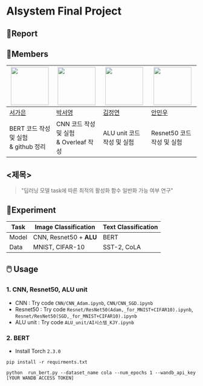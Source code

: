 # AIsystem Final Project


## 📝Report


## 👥Members


|<img src='https://avatars.githubusercontent.com/u/85860941?v=4' height=100 width=100px></img>|<img src='https://avatars.githubusercontent.com/u/87682189?v=4' height=100 width=100px></img>|<img src='https://avatars.githubusercontent.com/u/100858094?v=4' height=100 width=100px></img>|<img src='https://avatars.githubusercontent.com/u/145880572?v=4' height=100 width=100px></img>|
| --- | --- | --- | --- |
| [서가은](https://github.com/gaeun0112) | [박서영](https://github.com/0o1ong) | [김정연](https://github.com/Kimtona) | [안민우](https://github.com/MWAhn991001) |
| BERT 코드 작성 및 실험<br/> & github 정리| CNN 코드 작성 및 실험 <br/> & Overleaf 작성 | ALU unit 코드 작성 및 실험 | Resnet50 코드 작성 및 실험 |


## <제목>
> "딥러닝 모델 task에 따른 최적의 활성화 함수 일반화 가능 여부 연구"


## 🔬Experiment
| Task | Image Classification | Text Classification |
| --- | --- | --- |
| Model | CNN, Resnet50 + **ALU** | BERT |
| Data | MNIST, CIFAR-10 | SST-2, CoLA |

## 🖱️ Usage
### 1. CNN, Resnet50, ALU unit
* CNN : Try code `CNN/CNN_Adam.ipynb`, `CNN/CNN_SGD.ipynb`
* Resnet50 : Try code `Resnet/ResNet50(Adam,_for_MNIST+CIFAR10).ipynb`, `Resnet/ResNet50(SGD,_for_MNIST+CIFAR10).ipynb`
* ALU unit : Try code `ALU_unit/AI시스템_KJY.ipynb`

### 2. BERT
* Install Torch `2.3.0`
```
pip install -r requirments.txt
```
```
python  run_bert.py --dataset_name cola --num_epochs 1 --wandb_api_key [YOUR WANDB ACCESS TOKEN]
```
